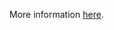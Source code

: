 More information [here](https://docs.bridgecrew.io/docs/ensure-default-service-accounts-are-not-actively-used).
